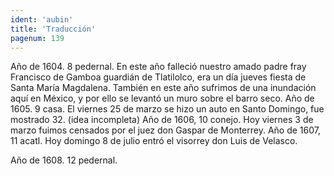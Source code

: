```yaml
---
ident: 'aubin'
title: 'Traducción'
pagenum: 139
---
```

Año de 1604. 8 pedernal. En este año falleció nuestro amado padre fray Francisco de Gamboa guardián de Tlatilolco, era un día jueves fiesta de Santa María Magdalena. También en este año sufrimos de una inundación aquí en México, y por ello se levantó un muro sobre el barro seco.
Año de 1605. 9 casa. El viernes 25 de marzo se hizo un auto en Santo Domingo, fue mostrado 32. (idea incompleta)
Año de 1606, 10 conejo. Hoy viernes 3 de marzo fuimos censados por el juez don Gaspar de Monterrey.
Año de 1607, 11 acatl. Hoy domingo 8 de julio entró el visorrey don Luis de Velasco.
 
Año de 1608. 12 pedernal.
